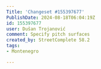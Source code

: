 ```yaml
---
Title: 'Changeset #155397677'
PublishDate: 2024-08-18T06:04:19Z
id: 155397677
user: Dušan Trojanović
comment: Specify pitch surfaces
created_by: StreetComplete 58.2
tags:
- Montenegro

---
```

